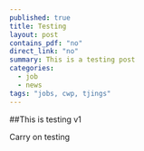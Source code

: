 ```yaml
---
published: true
title: Testing
layout: post
contains_pdf: "no"
direct_link: "no"
summary: This is a testing post
categories: 
  - job
  - news
tags: "jobs, cwp, tjings"
---
```


##This is testing v1

Carry on testing